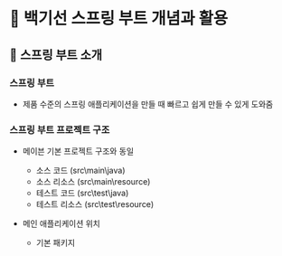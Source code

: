 # :book: 백기선 스프링 부트 개념과 활용 

## :pushpin: 스프링 부트 소개

### 스프링 부트
- 제품 수준의 스프링 애플리케이션을 만들 때 빠르고 쉽게 만들 수 있게 도와줌

### 스프링 부트 프로젝트 구조
- 메이븐 기본 프로젝트 구조와 동일
    - 소스 코드 (src\main\java)
    - 소스 리소스 (src\main\resource)
    - 테스트 코드 (src\test\java)
    - 테스트 리소스 (src\test\resource)
    
- 메인 애플리케이션 위치
    - 기본 패키지